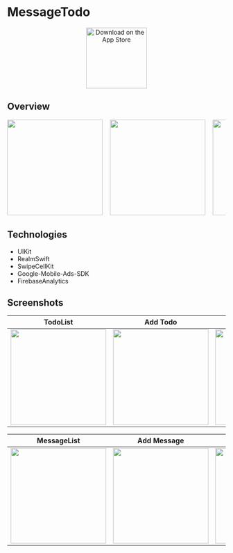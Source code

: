 # MessageTodo

<p align="center">
  <a href="https://apps.apple.com/jp/app/wordstodo/id1598603193">
    <img alt="Download on the App Store" title="App Store" src="http://i.imgur.com/0n2zqHD.png" width="140">
  </a>
</p>

## Overview

<pre>
<img src="https://raw.githubusercontent.com/wiki/Toshiyana/messageTodo/images/6.5inch.001.jpeg" width="220">&nbsp; <img src="https://raw.githubusercontent.com/wiki/Toshiyana/messageTodo/images/6.5inch.002.jpeg" width="220">&nbsp; <img src="https://raw.githubusercontent.com/wiki/Toshiyana/messageTodo/images/6.5inch.003.jpeg" width="220">&nbsp; 
</pre>

## Technologies
- UIKit
- RealmSwift
- SwipeCellKit
- Google-Mobile-Ads-SDK
- FirebaseAnalytics

## Screenshots

| TodoList | Add Todo | Set Reminder |
|:---:|:---:|:---:|
| <img src="https://raw.githubusercontent.com/wiki/Toshiyana/messageTodo/images/TodoListView.png" width=220 > | <img src="https://raw.githubusercontent.com/wiki/Toshiyana/messageTodo/images/SettingTodoView.png" width=220 > | <img src="https://raw.githubusercontent.com/wiki/Toshiyana/messageTodo/images/SettingReminderView.png" width=220 > |

| MessageList | Add Message | Setting | Select Color |
|:---:|:---:|:---:|:---:|
| <img src="https://raw.githubusercontent.com/wiki/Toshiyana/messageTodo/images/WordsListView.png" width=220 > | <img src="https://raw.githubusercontent.com/wiki/Toshiyana/messageTodo/images/SettingWordsView.png" width=220 > | <img src="https://raw.githubusercontent.com/wiki/Toshiyana/messageTodo/images/SettingView.png" width=220 > | <img src="https://raw.githubusercontent.com/wiki/Toshiyana/messageTodo/images/ThemeColorView.png" width=220 > |

